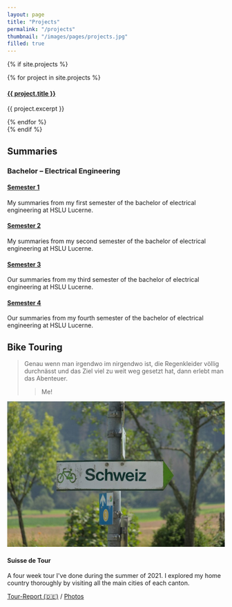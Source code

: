 ```yaml
---
layout: page
title: "Projects"
permalink: "/projects"
thumbnail: "/images/pages/projects.jpg"
filled: true
---
```


{% if site.projects %}
<div class="box-collection">
  {% for project in site.projects %}
  <div class="box">
    <a href="{{ project.url }}">
      <h4 class="box-title">
        {{ project.title }}
      </h4>
    </a>
    <p class="box-desc">
      {{ project.excerpt }}
    </p>
  </div>
  {% endfor %}
</div>
{% endif %}

## Summaries

### Bachelor &ndash; Electrical Engineering

<div class="box-collection">
  <div class="box">
  <a href="/downloads#semester-1">
    <h4 class="box-title">
      Semester 1
    </h4></a>
    <p class="box-desc">
      My summaries from my first semester of the bachelor of electrical engineering at HSLU Lucerne.
    </p>
  </div>

  <div class="box">
  <a href="/downloads#semester-2">
    <h4 class="box-title">
      Semester 2
    </h4></a>
    <p class="box-desc">
      My summaries from my second semester of the bachelor of electrical engineering at HSLU Lucerne.
    </p>
  </div>

  <div class="box">
  <a href="/downloads#semester-3">
    <h4 class="box-title">
      Semester 3
    </h4></a>
    <p class="box-desc">
      Our summaries from my third semester of the bachelor of electrical engineering at HSLU Lucerne.
    </p>
  </div>

  <div class="box">
  <a href="/downloads#semester-4">
    <h4 class="box-title">
      Semester 4
    </h4></a>
    <p class="box-desc">
      Our summaries from my fourth semester of the bachelor of electrical engineering at HSLU Lucerne.
    </p>
  </div>
</div>

## Bike Touring

> Genau wenn man irgendwo im nirgendwo ist, die Regenkleider völlig durchnässt und das Ziel viel zu weit weg gesetzt hat, dann erlebt man das Abenteuer.
> > Me!

<div class="box-collection">
  <div class="box">
    <div class="box-img">
      <img src="/images/projects/touring/project_suisse_de_tour.jpg">
    </div>
    <h4 class="box-title">
      Suisse de Tour
    </h4>
    <p class="box-desc">
      A four week tour I've done during the summer of 2021. I explored my home country thoroughly by visiting all the main cities of each canton.
    </p>
    <div class="box-links">
      <a href="https://blog.veloplus.ch/2022/01/31/suisse-de-tour-eine-reise-durch-die-schweiz/">Tour-Report (🇩🇪)</a>
      <span>/</span>
      <a href="https://flic.kr/s/aHBqjzAD3F">Photos</a>
    </div>
  </div>
</div>



<!--
- Sewing
- Travel
- Electronics
-->